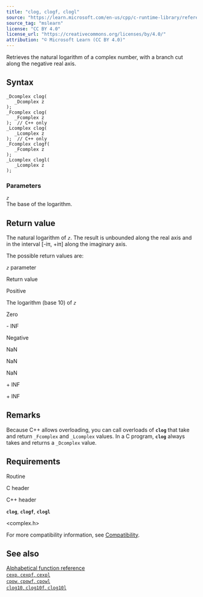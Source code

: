 ```yaml
---
title: "clog, clogf, clogl"
source: "https://learn.microsoft.com/en-us/cpp/c-runtime-library/reference/clog-clogf-clogl?view=msvc-170"
source_tag: "mslearn"
license: "CC BY 4.0"
license_url: "https://creativecommons.org/licenses/by/4.0/"
attribution: "© Microsoft Learn (CC BY 4.0)"
---
```

Retrieves the natural logarithm of a complex number, with a branch cut along the negative real axis.

## Syntax

```
_Dcomplex clog(
   _Dcomplex z
);
_Fcomplex clog(
   _Fcomplex z
);  // C++ only
_Lcomplex clog(
   _Lcomplex z
);  // C++ only
_Fcomplex clogf(
   _Fcomplex z
);
_Lcomplex clogl(
   _Lcomplex z
);
```

### Parameters

_`z`_  
The base of the logarithm.

## Return value

The natural logarithm of _`z`_. The result is unbounded along the real axis and in the interval \[-iπ, +iπ\] along the imaginary axis.

The possible return values are:

_`z`_ parameter

Return value

Positive

The logarithm (base 10) of _`z`_

Zero

\- INF

Negative

NaN

NaN

NaN

\+ INF

\+ INF

## Remarks

Because C++ allows overloading, you can call overloads of **`clog`** that take and return `_Fcomplex` and `_Lcomplex` values. In a C program, **`clog`** always takes and returns a `_Dcomplex` value.

## Requirements

Routine

C header

C++ header

**`clog`**, **`clogf`**, **`clogl`**

<complex.h>

<ccomplex>

For more compatibility information, see [Compatibility](https://learn.microsoft.com/en-us/cpp/c-runtime-library/compatibility?view=msvc-170).

## See also

[Alphabetical function reference](https://learn.microsoft.com/en-us/cpp/c-runtime-library/reference/crt-alphabetical-function-reference?view=msvc-170)  
[`cexp`, `cexpf`, `cexpl`](https://learn.microsoft.com/en-us/cpp/c-runtime-library/reference/cexp-cexpf-cexpl?view=msvc-170)  
[`cpow`, `cpowf`, `cpowl`](https://learn.microsoft.com/en-us/cpp/c-runtime-library/reference/cpow-cpowf-cpowl?view=msvc-170)  
[`clog10`, `clog10f`, `clog10l`](https://learn.microsoft.com/en-us/cpp/c-runtime-library/reference/clog10-clog10f-clog10l?view=msvc-170)